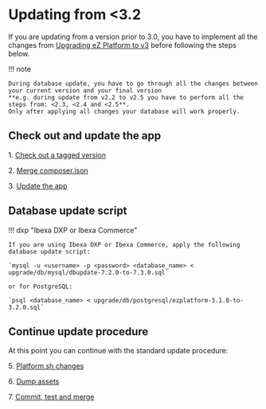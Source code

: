 # Updating from <3.2
    
If you are updating from a version prior to 3.0, you have to implement all the changes from [Upgrading eZ Platform to v3](../upgrading/upgrading_to_v3.md) before following the steps below.

!!! note

    During database update, you have to go through all the changes between your current version and your final version
    **e.g. during update from v2.2 to v2.5 you have to perform all the steps from: <2.3, <2.4 and <2.5**.
    Only after applying all changes your database will work properly.
    
## Check out and update the app

1\. [Check out a tagged version](../updating/1_check_out_version.md)

2\. [Merge composer.json](../updating/2_merge_composer.md)

3\. [Update the app](../updating/3_update_app.md)

## Database update script

!!! dxp "Ibexa DXP or Ibexa Commerce"

    If you are using Ibexa DXP or Ibexa Commerce, apply the following database update script:

    `mysql -u <username> -p <password> <database_name> < upgrade/db/mysql/dbupdate-7.2.0-to-7.3.0.sql`

    or for PostgreSQL:

    `psql <database_name> < upgrade/db/postgresql/ezplatform-3.1.0-to-3.2.0.sql`

## Continue update procedure

At this point you can continue with the standard update procedure:

5\. [Platform.sh changes](../updating/5_platform_sh_changes.md)

6\. [Dump assets](../updating/../updating/6_dump_assets.md)

7\. [Commit, test and merge](../updating/7_commit_test_merge.md)
